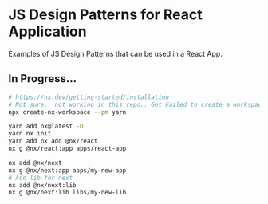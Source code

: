 # JS Design Patterns for React Application

Examples of JS Design Patterns that can be used in a React App.

## In Progress...

```bash
# https://nx.dev/getting-started/installation
# Not sure.. not working in this repo.. Get Failed to create a workspace error.
npx create-nx-workspace --pm yarn
```

```bash
yarn add nx@latest -D
yarn nx init
yarn add nx add @nx/react
nx g @nx/react:app apps/react-app

nx add @nx/next
nx g @nx/next:app apps/my-new-app
# Add lib for next
nx add @nx/next:lib
nx g @nx/next:lib libs/my-new-lib
```
